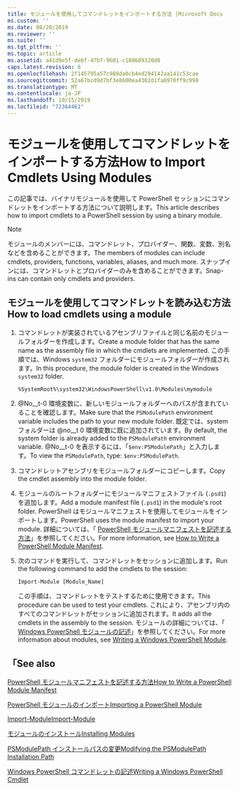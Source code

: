 ```yaml
---
title: モジュールを使用してコマンドレットをインポートする方法 |Microsoft Docs
ms.custom: ''
ms.date: 08/28/2019
ms.reviewer: ''
ms.suite: ''
ms.tgt_pltfrm: ''
ms.topic: article
ms.assetid: a41d9e5f-de6f-47b7-9601-c108609320d0
caps.latest.revision: 8
ms.openlocfilehash: 2f145795a57c988da0cb4ed294142aa141c53cae
ms.sourcegitcommit: 52a67bcd9d7bf3e8600ea4302d1fa8970ff9c998
ms.translationtype: MT
ms.contentlocale: ja-JP
ms.lasthandoff: 10/15/2019
ms.locfileid: "72364461"
---
```

# <a name="how-to-import-cmdlets-using-modules"></a><span data-ttu-id="56588-102">モジュールを使用してコマンドレットをインポートする方法</span><span class="sxs-lookup"><span data-stu-id="56588-102">How to Import Cmdlets Using Modules</span></span>

<span data-ttu-id="56588-103">この記事では、バイナリモジュールを使用して PowerShell セッションにコマンドレットをインポートする方法について説明します。</span><span class="sxs-lookup"><span data-stu-id="56588-103">This article describes how to import cmdlets to a PowerShell session by using a binary module.</span></span>

> [!NOTE]
> <span data-ttu-id="56588-104">モジュールのメンバーには、コマンドレット、プロバイダー、関数、変数、別名などを含めることができます。</span><span class="sxs-lookup"><span data-stu-id="56588-104">The members of modules can include cmdlets, providers, functions, variables, aliases, and much more.</span></span> <span data-ttu-id="56588-105">スナップインには、コマンドレットとプロバイダーのみを含めることができます。</span><span class="sxs-lookup"><span data-stu-id="56588-105">Snap-ins can contain only cmdlets and providers.</span></span>

## <a name="how-to-load-cmdlets-using-a-module"></a><span data-ttu-id="56588-106">モジュールを使用してコマンドレットを読み込む方法</span><span class="sxs-lookup"><span data-stu-id="56588-106">How to load cmdlets using a module</span></span>

1. <span data-ttu-id="56588-107">コマンドレットが実装されているアセンブリファイルと同じ名前のモジュールフォルダーを作成します。</span><span class="sxs-lookup"><span data-stu-id="56588-107">Create a module folder that has the same name as the assembly file in which the cmdlets are implemented.</span></span> <span data-ttu-id="56588-108">この手順では、Windows `system32` フォルダーにモジュールフォルダーが作成されます。</span><span class="sxs-lookup"><span data-stu-id="56588-108">In this procedure, the module folder is created in the Windows `system32` folder.</span></span>

   `%SystemRoot%\system32\WindowsPowerShell\v1.0\Modules\mymodule`

1. <span data-ttu-id="56588-109">@No__t-0 環境変数に、新しいモジュールフォルダーへのパスが含まれていることを確認します。</span><span class="sxs-lookup"><span data-stu-id="56588-109">Make sure that the `PSModulePath` environment variable includes the path to your new module folder.</span></span> <span data-ttu-id="56588-110">既定では、system フォルダーは @no__t 0 環境変数に既に追加されています。</span><span class="sxs-lookup"><span data-stu-id="56588-110">By default, the system folder is already added to the `PSModulePath` environment variable.</span></span> <span data-ttu-id="56588-111">@No__t-0 を表示するには、「`$env:PSModulePath`」と入力します。</span><span class="sxs-lookup"><span data-stu-id="56588-111">To view the `PSModulePath`, type: `$env:PSModulePath`.</span></span>

1. <span data-ttu-id="56588-112">コマンドレットアセンブリをモジュールフォルダーにコピーします。</span><span class="sxs-lookup"><span data-stu-id="56588-112">Copy the cmdlet assembly into the module folder.</span></span>

1. <span data-ttu-id="56588-113">モジュールのルートフォルダーにモジュールマニフェストファイル (`.psd1`) を追加します。</span><span class="sxs-lookup"><span data-stu-id="56588-113">Add a module manifest file (`.psd1`) in the module's root folder.</span></span> <span data-ttu-id="56588-114">PowerShell はモジュールマニフェストを使用してモジュールをインポートします。</span><span class="sxs-lookup"><span data-stu-id="56588-114">PowerShell uses the module manifest to import your module.</span></span> <span data-ttu-id="56588-115">詳細については、「 [PowerShell モジュールマニフェストを記述する方法](../module/how-to-write-a-powershell-module-manifest.md)」を参照してください。</span><span class="sxs-lookup"><span data-stu-id="56588-115">For more information, see [How to Write a PowerShell Module Manifest](../module/how-to-write-a-powershell-module-manifest.md).</span></span>

1. <span data-ttu-id="56588-116">次のコマンドを実行して、コマンドレットをセッションに追加します。</span><span class="sxs-lookup"><span data-stu-id="56588-116">Run the following command to add the cmdlets to the session:</span></span>

   `Import-Module [Module_Name]`

   <span data-ttu-id="56588-117">この手順は、コマンドレットをテストするために使用できます。</span><span class="sxs-lookup"><span data-stu-id="56588-117">This procedure can be used to test your cmdlets.</span></span> <span data-ttu-id="56588-118">これにより、アセンブリ内のすべてのコマンドレットがセッションに追加されます。</span><span class="sxs-lookup"><span data-stu-id="56588-118">It adds all the cmdlets in the assembly to the session.</span></span> <span data-ttu-id="56588-119">モジュールの詳細については、「 [Windows PowerShell モジュールの記述](../module/writing-a-windows-powershell-module.md)」を参照してください。</span><span class="sxs-lookup"><span data-stu-id="56588-119">For more information about modules, see [Writing a Windows PowerShell Module](../module/writing-a-windows-powershell-module.md).</span></span>

## <a name="see-also"></a><span data-ttu-id="56588-120">「</span><span class="sxs-lookup"><span data-stu-id="56588-120">See also</span></span>

[<span data-ttu-id="56588-121">PowerShell モジュールマニフェストを記述する方法</span><span class="sxs-lookup"><span data-stu-id="56588-121">How to Write a PowerShell Module Manifest</span></span>](../module/how-to-write-a-powershell-module-manifest.md)

[<span data-ttu-id="56588-122">PowerShell モジュールのインポート</span><span class="sxs-lookup"><span data-stu-id="56588-122">Importing a PowerShell Module</span></span>](../module/importing-a-powershell-module.md)

[<span data-ttu-id="56588-123">Import-Module</span><span class="sxs-lookup"><span data-stu-id="56588-123">Import-Module</span></span>](/powershell/module/Microsoft.PowerShell.Core/Import-Module)

[<span data-ttu-id="56588-124">モジュールのインストール</span><span class="sxs-lookup"><span data-stu-id="56588-124">Installing Modules</span></span>](../module/installing-a-powershell-module.md)

[<span data-ttu-id="56588-125">PSModulePath インストールパスの変更</span><span class="sxs-lookup"><span data-stu-id="56588-125">Modifying the PSModulePath Installation Path</span></span>](../module/modifying-the-psmodulepath-installation-path.md)

[<span data-ttu-id="56588-126">Windows PowerShell コマンドレットの記述</span><span class="sxs-lookup"><span data-stu-id="56588-126">Writing a Windows PowerShell Cmdlet</span></span>](./writing-a-windows-powershell-cmdlet.md)
